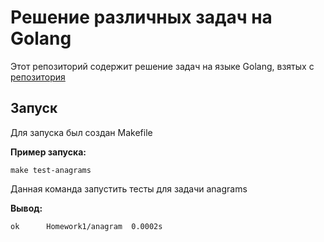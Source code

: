 # Решение различных задач на Golang

Этот репозиторий содержит решение задач на языке Golang, взятых с
[репозитория](https://github.com/plutov/practice-go)

## Запуск 

Для запуска был создан Makefile

**Пример запуска:**

```make test-anagrams```

Данная команда запустить тесты для задачи anagrams 

**Вывод:**

```ok      Homework1/anagram  0.0002s``` 
